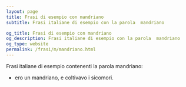 ```yaml
---
layout: page
title: Frasi di esempio con mandriano 
subtitle: Frasi italiane di esempio con la parola  mandriano

og_title: Frasi di esempio con mandriano 
og_description: Frasi italiane di esempio con la parola  mandriano
og_type: website
permalink: /frasi/m/mandriano.html
---
```


Frasi italiane di esempio contenenti la parola mandriano:


- ero un mandriano, e coltivavo i sicomori.
